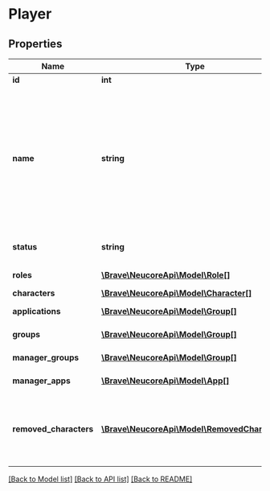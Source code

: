 # Player

## Properties
Name | Type | Description | Notes
------------ | ------------- | ------------- | -------------
**id** | **int** |  | 
**name** | **string** | A name for the player.  This is the EVE character name of the current main character or of the last main character if there is currently none. | 
**status** | **string** | Player account status. | [optional] 
**roles** | [**\Brave\NeucoreApi\Model\Role[]**](Role.md) | Roles for authorization. | [optional] 
**characters** | [**\Brave\NeucoreApi\Model\Character[]**](Character.md) |  | [optional] 
**applications** | [**\Brave\NeucoreApi\Model\Group[]**](Group.md) | Group applications. | [optional] 
**groups** | [**\Brave\NeucoreApi\Model\Group[]**](Group.md) | Group membership. | [optional] 
**manager_groups** | [**\Brave\NeucoreApi\Model\Group[]**](Group.md) | Manager of groups. | [optional] 
**manager_apps** | [**\Brave\NeucoreApi\Model\App[]**](App.md) | Manager of apps. | [optional] 
**removed_characters** | [**\Brave\NeucoreApi\Model\RemovedCharacter[]**](RemovedCharacter.md) | Characters that were removed from a player (API: not included by default). | [optional] 

[[Back to Model list]](../README.md#documentation-for-models) [[Back to API list]](../README.md#documentation-for-api-endpoints) [[Back to README]](../README.md)


